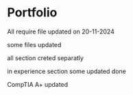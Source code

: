# Portfolio

All require file updated on 20-11-2024

some files updated

all section creted separatly

in experience section some updated done

CompTIA A+ updated
